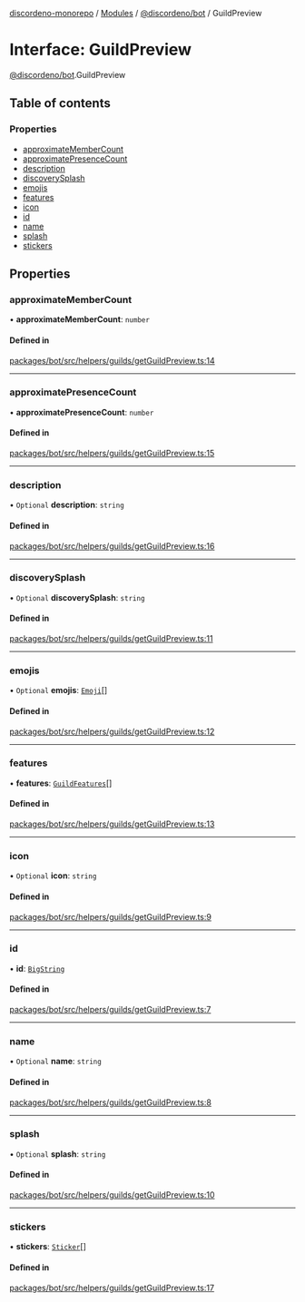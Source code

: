 [discordeno-monorepo](../README.md) / [Modules](../modules.md) / [@discordeno/bot](../modules/discordeno_bot.md) / GuildPreview

# Interface: GuildPreview

[@discordeno/bot](../modules/discordeno_bot.md).GuildPreview

## Table of contents

### Properties

- [approximateMemberCount](discordeno_bot.GuildPreview.md#approximatemembercount)
- [approximatePresenceCount](discordeno_bot.GuildPreview.md#approximatepresencecount)
- [description](discordeno_bot.GuildPreview.md#description)
- [discoverySplash](discordeno_bot.GuildPreview.md#discoverysplash)
- [emojis](discordeno_bot.GuildPreview.md#emojis)
- [features](discordeno_bot.GuildPreview.md#features)
- [icon](discordeno_bot.GuildPreview.md#icon)
- [id](discordeno_bot.GuildPreview.md#id)
- [name](discordeno_bot.GuildPreview.md#name)
- [splash](discordeno_bot.GuildPreview.md#splash)
- [stickers](discordeno_bot.GuildPreview.md#stickers)

## Properties

### approximateMemberCount

• **approximateMemberCount**: `number`

#### Defined in

[packages/bot/src/helpers/guilds/getGuildPreview.ts:14](https://github.com/deepsarda/discordeno/blob/c6dc30bb/packages/bot/src/helpers/guilds/getGuildPreview.ts#L14)

---

### approximatePresenceCount

• **approximatePresenceCount**: `number`

#### Defined in

[packages/bot/src/helpers/guilds/getGuildPreview.ts:15](https://github.com/deepsarda/discordeno/blob/c6dc30bb/packages/bot/src/helpers/guilds/getGuildPreview.ts#L15)

---

### description

• `Optional` **description**: `string`

#### Defined in

[packages/bot/src/helpers/guilds/getGuildPreview.ts:16](https://github.com/deepsarda/discordeno/blob/c6dc30bb/packages/bot/src/helpers/guilds/getGuildPreview.ts#L16)

---

### discoverySplash

• `Optional` **discoverySplash**: `string`

#### Defined in

[packages/bot/src/helpers/guilds/getGuildPreview.ts:11](https://github.com/deepsarda/discordeno/blob/c6dc30bb/packages/bot/src/helpers/guilds/getGuildPreview.ts#L11)

---

### emojis

• `Optional` **emojis**: [`Emoji`](discordeno_bot.Emoji.md)[]

#### Defined in

[packages/bot/src/helpers/guilds/getGuildPreview.ts:12](https://github.com/deepsarda/discordeno/blob/c6dc30bb/packages/bot/src/helpers/guilds/getGuildPreview.ts#L12)

---

### features

• **features**: [`GuildFeatures`](../enums/discordeno_bot.GuildFeatures.md)[]

#### Defined in

[packages/bot/src/helpers/guilds/getGuildPreview.ts:13](https://github.com/deepsarda/discordeno/blob/c6dc30bb/packages/bot/src/helpers/guilds/getGuildPreview.ts#L13)

---

### icon

• `Optional` **icon**: `string`

#### Defined in

[packages/bot/src/helpers/guilds/getGuildPreview.ts:9](https://github.com/deepsarda/discordeno/blob/c6dc30bb/packages/bot/src/helpers/guilds/getGuildPreview.ts#L9)

---

### id

• **id**: [`BigString`](../modules/discordeno_bot.md#bigstring)

#### Defined in

[packages/bot/src/helpers/guilds/getGuildPreview.ts:7](https://github.com/deepsarda/discordeno/blob/c6dc30bb/packages/bot/src/helpers/guilds/getGuildPreview.ts#L7)

---

### name

• `Optional` **name**: `string`

#### Defined in

[packages/bot/src/helpers/guilds/getGuildPreview.ts:8](https://github.com/deepsarda/discordeno/blob/c6dc30bb/packages/bot/src/helpers/guilds/getGuildPreview.ts#L8)

---

### splash

• `Optional` **splash**: `string`

#### Defined in

[packages/bot/src/helpers/guilds/getGuildPreview.ts:10](https://github.com/deepsarda/discordeno/blob/c6dc30bb/packages/bot/src/helpers/guilds/getGuildPreview.ts#L10)

---

### stickers

• **stickers**: [`Sticker`](discordeno_bot.Sticker.md)[]

#### Defined in

[packages/bot/src/helpers/guilds/getGuildPreview.ts:17](https://github.com/deepsarda/discordeno/blob/c6dc30bb/packages/bot/src/helpers/guilds/getGuildPreview.ts#L17)
